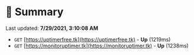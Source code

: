 # 📖 Summary
Last updated: **7/29/2021, 3:10:08 AM**

- `GET` [https://uptimerfree.tk](https://uptimerfree.tk) - **Up** (1219ms)
- `GET` [https://monitoruptimer.tk](https://monitoruptimer.tk) - **Up** (1238ms)
